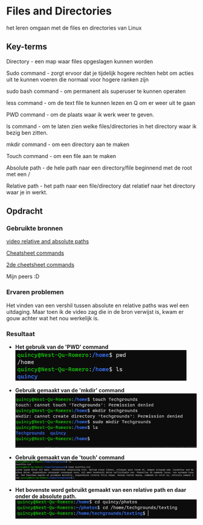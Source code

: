 # Files and Directories
het leren omgaan met de files en directories van Linux

## Key-terms
Directory - een map waar files opgeslagen kunnen worden

Sudo command - zorgt ervoor dat je tijdelijk hogere rechten hebt om acties uit te kunnen voeren die normaal voor hogere ranken zijn

sudo bash command - om permanent als superuser te kunnen operaten

less command - om de text file te kunnen lezen en Q om er weer uit te gaan

PWD command - om de plaats waar ik werk weer te geven.

ls command - om te laten zien welke files/directories in het directory waar ik bezig ben zitten.

mkdir command - om een directory aan te maken

Touch command - om een file aan te maken

Absolute path - de hele path naar een directory/file beginnend met de root met een /

Relative path - het path naar een file/directory dat relatief naar het directory waar je in werkt.

[//]: # (kern woorden die we tegenkomen)

## Opdracht
### Gebruikte bronnen
[video relative and absolute paths](https://www.youtube.com/watch?v=ephId3mYu9o)

[Cheatsheet commands](https://cheatography.com/davechild/cheat-sheets/linux-command-line/)

[2de cheetsheet commands](https://dev.to/heytimapple/linux-commands-that-work-in-powershell-by-default-17gd)

Mijn peers :D


### Ervaren problemen
Het vinden van een vershil tussen absolute en relative paths was wel een uitdaging. Maar toen ik de video zag die in de bron verwijst is, kwam er gouw achter wat het nou werkelijk is.

### Resultaat

- **Het gebruik van de 'PWD' command**
![PWD en listing](/00_includes/PWD.png)

- **Gebruik gemaakt van de 'mkdir' command**
![Techgrounds aangemaakt](/00_includes/Techgrounds-file.png)

- **Gebruik gemaakt van de 'touch' command**
![textfilegemaakt](/00_includes/textfilegemaakt.png)

- **Het bovenste word gebruikt gemaakt van een relative path en daar onder de absolute path.**
![relative and absolute](/00_includes/Relative-and-Absolute.png)


[//]: # (plaats hierboven sc)